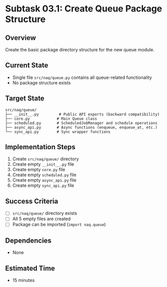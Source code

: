 # Subtask 03.1: Create Queue Package Structure

## Overview
Create the basic package directory structure for the new queue module.

## Current State
- Single file `src/naq/queue.py` contains all queue-related functionality
- No package structure exists

## Target State
```
src/naq/queue/
├── __init__.py         # Public API exports (backward compatibility)
├── core.py            # Main Queue class
├── scheduled.py       # ScheduledJobManager and schedule operations
├── async_api.py       # Async functions (enqueue, enqueue_at, etc.)
└── sync_api.py        # Sync wrapper functions
```

## Implementation Steps
1. Create `src/naq/queue/` directory
2. Create empty `__init__.py` file
3. Create empty `core.py` file
4. Create empty `scheduled.py` file
5. Create empty `async_api.py` file
6. Create empty `sync_api.py` file

## Success Criteria
- [ ] `src/naq/queue/` directory exists
- [ ] All 5 empty files are created
- [ ] Package can be imported (`import naq.queue`)

## Dependencies
- None

## Estimated Time
- 15 minutes